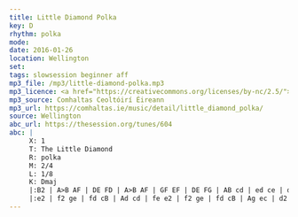 ```yaml
---
title: Little Diamond Polka
key: D
rhythm: polka
mode:
date: 2016-01-26
location: Wellington
set:
tags: slowsession beginner aff 
mp3_file: /mp3/little-diamond-polka.mp3
mp3_licence: <a href="https://creativecommons.org/licenses/by-nc/2.5/">CC-BY-NC-2.5</a>
mp3_source: Comhaltas Ceoltóirí Éireann
mp3_url: https://comhaltas.ie/music/detail/little_diamond_polka/
source: Wellington
abc_url: https://thesession.org/tunes/604
abc: |
     X: 1
     T: The Little Diamond
     R: polka
     M: 2/4
     L: 1/8
     K: Dmaj
     |:B2 | A>B AF | DE FD | A>B AF | GF EF | DE FG | AB cd | ed ce | d2 :||!
     |:e2 | f2 ge | fd cB | Ad cd | fe e2 | f2 ge | fd cB | Ag ec | d2 :||!
---
```

